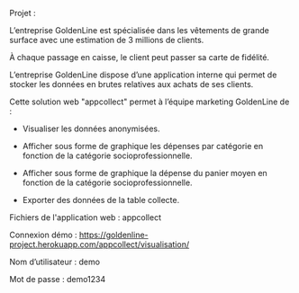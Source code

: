 Projet :

L’entreprise GoldenLine est spécialisée dans les vêtements de grande surface avec une estimation de 3 millions de clients.

À chaque passage en caisse, le client peut passer sa carte de fidélité.

L’entreprise GoldenLine dispose d’une application interne qui permet de stocker les données en brutes relatives aux achats de ses clients. 

Cette solution web "appcollect" permet à l’équipe marketing GoldenLine de :

- Visualiser les données anonymisées.

- Afficher sous forme de graphique les dépenses par catégorie en fonction de la catégorie socioprofessionnelle.

- Afficher sous forme de graphique la dépense du panier moyen en fonction de la catégorie socioprofessionnelle.

- Exporter des données de la table collecte.

Fichiers de l'application web : appcollect

Connexion démo : 
https://goldenline-project.herokuapp.com/appcollect/visualisation/

Nom d’utilisateur : demo

Mot de passe : demo1234



